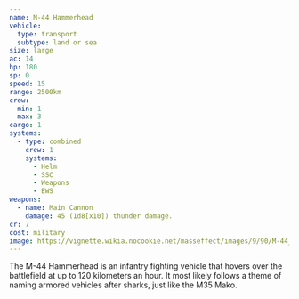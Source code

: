 ```yaml
---
name: M-44 Hammerhead
vehicle:
  type: transport
  subtype: land or sea
size: large
ac: 14
hp: 180
sp: 0
speed: 15
range: 2500km
crew:
  min: 1
  max: 3
cargo: 1
systems:
  - type: combined
    crew: 1
    systems:
      - Helm
      - SSC
      - Weapons
      - EWS
weapons:
  - name: Main Cannon
    damage: 45 (1d8[x10]) thunder damage.
cr: 7
cost: military
image: https://vignette.wikia.nocookie.net/masseffect/images/9/90/M-44_Hammerhead_2160p.png/revision/latest/scale-to-width-down/640?cb=20141021172824
---
```


The M-44 Hammerhead is an infantry fighting vehicle that hovers over the battlefield at up to 120 kilometers an hour.
It most likely follows a theme of naming armored vehicles after sharks, just like the M35 Mako.

